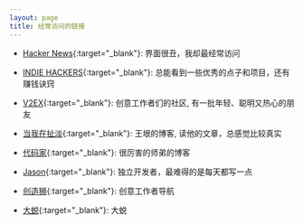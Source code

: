 ```yaml
---
layout: page
title: 经常访问的链接
---
```


* [Hacker News](https://news.ycombinator.com/){:target="_blank"}: 界面很丑，我却最经常访问

* [INDIE HACKERS](https://www.indiehackers.com){:target="_blank"}: 总能看到一些优秀的点子和项目，还有赚钱诀窍

* [V2EX](https://www.v2ex.com/){:target="_blank"}: 创意工作者们的社区, 有一批年轻、聪明又热心的朋友

* [当我在扯淡](http://www.yinwang.org/){:target="_blank"}: 王垠的博客, 读他的文章，总感觉比较真实

* [代码家](https://daimajia.com/){:target="_blank"}: 很厉害的师弟的博客

* [Jason](https://atjason.com/){:target="_blank"}: 独立开发者，最难得的是每天都写一点

* [创造狮](http://chuangzaoshi.com/){:target="_blank"}: 创意工作者导航

* [大蜕](https://www.homuralovelive.com/){:target="_blank"}: 大蜕
